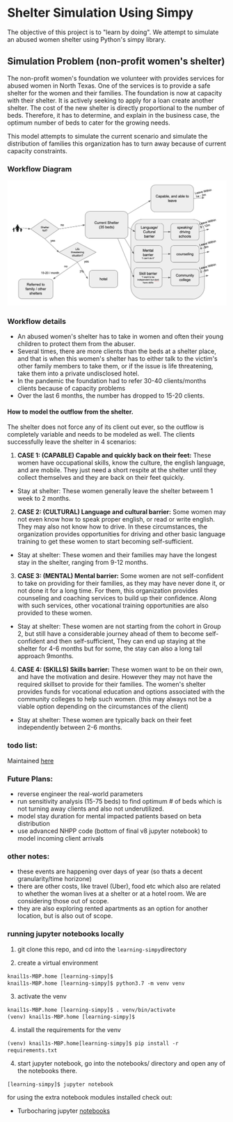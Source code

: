 # Shelter Simulation Using Simpy
The objective of this project is to "learn by doing". We attempt to simulate an abused women shelter using Python's simpy library.


## Simulation Problem (non-profit women's shelter)

The non-profit women's foundation we volunteer with provides services for abused women in North Texas. One of the services is to provide a safe shelter for the women and their families.
The foundation is now at capacity with their shelter. It is actively seeking to apply for a loan create another shelter. The cost of the new shelter is directly proportional to the number of beds. Therefore, it has to determine, and explain in the business case, the optimum number of beds to cater for the growing needs.

This model attempts to simulate the current scenario and simulate the distribution of families this organization has to turn away because of current capacity constraints.

### Workflow Diagram

![The workflow for clients coming into the shelter](images/shelter-workflow.png "Shelter Workflow")



### Workflow details

- An abused women's shelter has to take in women and often their young children to protect them from the abuser. 
- Several times, there are more clients than the beds at a shelter place, and that is when this women's shelter has to either talk to the victim's other family members to take them, or if the issue is life threatening, take them into a private undisclosed hotel.
- In the pandemic the foundation had to refer 30-40 clients/months clients because of capacity problems
- Over the last 6 months, the number has dropped to 15-20 clients.


#### How to model the outflow from the shelter. 


The shelter does not force any of its client out ever, so the outflow is completely variable and needs to be modeled as well. The clients successfully leave the shelter in 4 scenarios:

1. **CASE 1: (CAPABLE) Capable and quickly back on their feet:** These women have occupational skills, know the culture, the english language, and are mobile. They just need a short respite at the shelter until they collect themselves and they are back on their feet quickly.
- Stay at shelter: These women generally leave the shelter betweem 1 week to 2 months.

2. **CASE 2: (CULTURAL) Language and cultural barrier:** Some women may not even know how to speak proper english, or read or write english. They may also not know how to drive. In these circumstances, the organization provides opportunities for driving and other basic language training to get these women to start becoming self-sufficient. 
- Stay at shelter: These women and their families may have the longest stay in the shelter, ranging from 9-12 months.

3. **CASE 3: (MENTAL) Mental barrier:** Some women are not self-confident to take on providing for their families, as they may have never done it, or not done it for a long time. For them, this organization provides counseling and coaching services to build up their confidence. Along with such services, other vocational training opportunities are also provided to these women.
- Stay at shelter: These women are not starting from the cohort in Group 2, but still have a considerable journey ahead of them to become self-confident and then self-sufficient, They can end up staying at the shelter for 4-6 months but for some, the stay can also a long tail approach 9months.

4. **CASE 4: (SKILLS) Skills barrier:** These women want to be on their own, and have the motivation and desire. However they may not have the required skillset to provide for their families. The women's shelter provides funds for vocational education and options associated with the community colleges to help such women. (this may always not be a viable option depending on the circumstances of the client)
- Stay at shelter: These women are typically back on their feet independently between 2-6 months.


### todo list:

Maintained [here](https://docs.google.com/spreadsheets/d/1JxEUYGeIJr_GaAnwlvuwT7JyXx9fI1BQMFuis9mdcBY/edit#gid=0)


### Future Plans:

- reverse engineer the real-world parameters
- run sensitivity analysis (15-75 beds) to find optimum # of beds which is not turning away clients and also not underutilized.
- model stay duration for mental impacted patients based on beta distribution
- use advanced NHPP code (bottom of final v8 jupyter notebook) to model incoming client arrivals

### other notes:

- these events are happening over days of year (so thats a decent granularity/time horizone)
- there are other costs, like travel (Uber), food etc which also are related to whether the woman lives at a shelter or at a hotel room. We are considering those out of scope.
- they are also exploring rented apartments as an option for another location, but is also out of scope.



### running jupyter notebooks locally

1. git clone this repo, and cd into the `learning-simpy`directory

2. create a virtual environment 

```
knail1s-MBP.home [learning-simpy]$
knail1s-MBP.home [learning-simpy]$ python3.7 -m venv venv
```

3. activate the venv

```
knail1s-MBP.home [learning-simpy]$ . venv/bin/activate
(venv) knail1s-MBP.home [learning-simpy]$
```

4. install the requirements for the venv
```
(venv) knail1s-MBP.home[learning-simpy]$ pip install -r requirements.txt
```

4. start jupyter notebook, go into the notebooks/ directory and open any of the notebooks there.

```
[learning-simpy]$ jupyter notebook
```


for using the extra notebook modules installed check out:

- Turbocharing jupyter [notebooks](https://towardsdatascience.com/supercharging-jupyter-notebooks-e22f5ad7ca18)